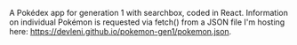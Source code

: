 A Pokédex app for generation 1 with searchbox, coded in React. Information on individual Pokémon is requested via fetch() from a JSON file I'm hosting here: https://devleni.github.io/pokemon-gen1/pokemon.json.
